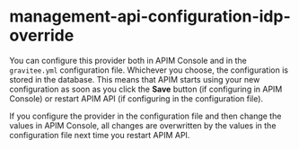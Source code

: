 # management-api-configuration-idp-override

You can configure this provider both in APIM Console and in the `gravitee.yml` configuration file. Whichever you choose, the configuration is stored in the database. This means that APIM starts using your new configuration as soon as you click the **Save** button (if configuring in APIM Console) or restart APIM API (if configuring in the configuration file).

If you configure the provider in the configuration file and then change the values in APIM Console, all changes are overwritten by the values in the configuration file next time you restart APIM API.
